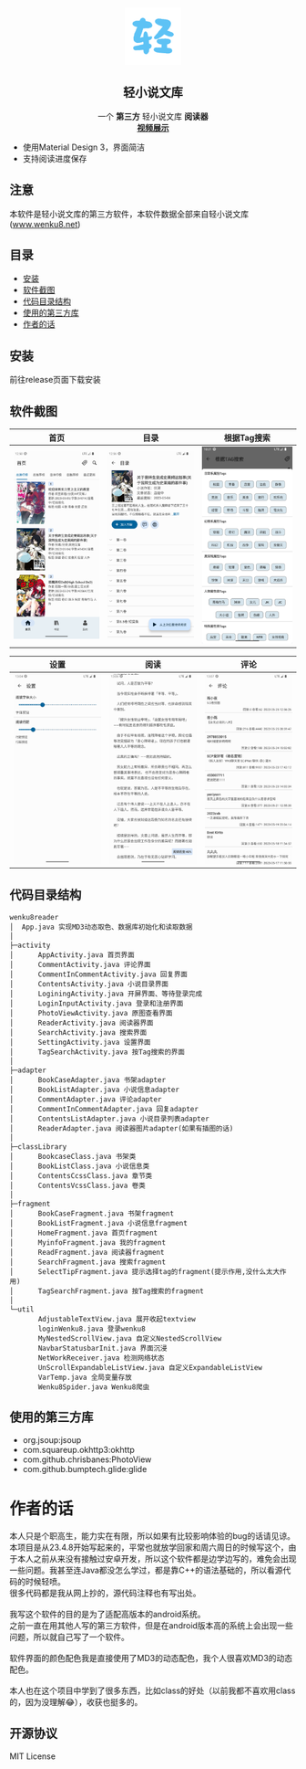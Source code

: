 <div align="center">
  <div align="center">
    <img src="./README/logo.png" alt="Logo" width="100" height="100">
  </div>

  <h2 align="center">轻小说文库</h2>
  <div align="center">
    一个 <b>第三方</b> 轻小说文库 <b>阅读器</b>
    <br />
    <a href=""><b>视频展示</b></a>
    <br />
  </div>

</div>

- 使用Material Design 3，界面简洁
- 支持阅读进度保存
## 注意
本软件是轻小说文库的第三方软件，本软件数据全部来自轻小说文库(www.wenku8.net)
## 目录
- [安装](#安装)
- [软件截图](#软件截图)
- [代码目录结构](#代码目录结构)
- [使用的第三方库](#使用的第三方库)
- [作者的话](#作者的话)
## 安装
前往release页面下载安装

## 软件截图
| 首页                         | 目录                                 | 根据Tag搜索                                          |
|----------------------------|------------------------------------|--------------------------------------------------|
| ![home](./README/home.png) | ![contents](./README/contents.png) | ![select_from_tag](./README/select_from_tag.png) |

| 设置                               | 阅读                             | 评论                               |
|----------------------------------|--------------------------------|----------------------------------|
| ![setting](./README/setting.png) | ![reader](./README/reader.png) | ![comment](./README/comment.png) |

## 代码目录结构
```
wenku8reader
│  App.java 实现MD3动态取色、数据库初始化和读取数据
│  
├─activity
│      AppActivity.java 首页界面
│      CommentActivity.java 评论界面
│      CommentInCommentActivity.java 回复界面
│      ContentsActivity.java 小说目录界面
│      LoginingActivity.java 开屏界面、等待登录完成
│      LoginInputActivity.java 登录和注册界面
│      PhotoViewActivity.java 原图查看界面
│      ReaderActivity.java 阅读器界面
│      SearchActivity.java 搜索界面
│      SettingActivity.java 设置界面
│      TagSearchActivity.java 按Tag搜索的界面
│      
├─adapter
│      BookCaseAdapter.java 书架adapter
│      BookListAdapter.java 小说信息adapter
│      CommentAdapter.java 评论adapter
│      CommentInCommentAdapter.java 回复adapter
│      ContentsListAdapter.java 小说目录列表adapter
│      ReaderAdapter.java 阅读器图片adapter(如果有插图的话)
│      
├─classLibrary
│      BookcaseClass.java 书架类
│      BookListClass.java 小说信息类
│      ContentsCcssClass.java 章节类
│      ContentsVcssClass.java 卷类
│      
├─fragment
│      BookCaseFragment.java 书架fragment
│      BookListFragment.java 小说信息fragment
│      HomeFragment.java 首页fragment
│      MyinfoFragment.java 我的fragment
│      ReadFragment.java 阅读器fragment
│      SearchFragment.java 搜索fragment
│      SelectTipFragment.java 提示选择tag的fragment(提示作用,没什么太大作用)
│      TagSearchFragment.java 按Tag搜索的fragment
│      
└─util
       AdjustableTextView.java 展开收起textview
       loginWenku8.java 登录wenku8
       MyNestedScrollView.java 自定义NestedScrollView
       NavbarStatusbarInit.java 界面沉浸
       NetWorkReceiver.java 检测网络状态
       UnScrollExpandableListView.java 自定义ExpandableListView
       VarTemp.java 全局变量存放
       Wenku8Spider.java Wenku8爬虫
```
## 使用的第三方库
- org.jsoup:jsoup
- com.squareup.okhttp3:okhttp
- com.github.chrisbanes:PhotoView
- com.github.bumptech.glide:glide

# 作者的话
本人只是个职高生，能力实在有限，所以如果有比较影响体验的bug的话请见谅。<br>
本项目是从23.4.8开始写起来的，平常也就放学回家和周六周日的时候写这个，由于本人之前从来没有接触过安卓开发，所以这个软件都是边学边写的，难免会出现一些问题。我甚至连Java都没怎么学过，都是靠C++的语法基础的，所以看源代码的时候轻喷。<br>
很多代码都是我从网上抄的，源代码注释也有写出处。
<br><br>
我写这个软件的目的是为了适配高版本的android系统。<br>
之前一直在用其他人写的第三方软件，但是在android版本高的系统上会出现一些问题，所以就自己写了一个软件。
<br><br>
软件界面的颜色配色我是直接使用了MD3的动态配色，我个人很喜欢MD3的动态配色。
<br><br>
本人也在这个项目中学到了很多东西，比如class的好处（以前我都不喜欢用class的，因为没理解😂），收获也挺多的。
## 开源协议
MIT License